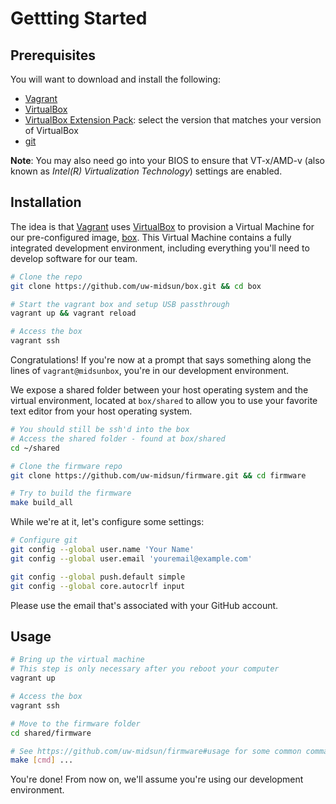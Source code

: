 # Gettting Started

## Prerequisites

You will want to download and install the following:

* [Vagrant](https://www.vagrantup.com/downloads.html)
* [VirtualBox](https://www.virtualbox.org/wiki/Downloads)
* [VirtualBox Extension Pack](https://www.virtualbox.org/wiki/Downloads): select the version that matches your version of VirtualBox
* [git](https://git-scm.com/downloads)

**Note**: You may also need go into your BIOS to ensure that VT-x/AMD-v (also known as *Intel(R) Virtualization Technology*) settings are enabled.

## Installation

The idea is that [Vagrant](https://www.vagrantup.com) uses [VirtualBox](https://www.virtualbox.org) to provision a Virtual Machine for our pre-configured image, [box](https://github.com/uw-midsun/box). This Virtual Machine contains a fully integrated development environment, including everything you'll need to develop software for our team.

```bash
# Clone the repo
git clone https://github.com/uw-midsun/box.git && cd box

# Start the vagrant box and setup USB passthrough
vagrant up && vagrant reload

# Access the box
vagrant ssh
```

Congratulations! If you're now at a prompt that says something along the lines of `vagrant@midsunbox`, you're in our development environment.

We expose a shared folder between your host operating system and the virtual environment, located at `box/shared` to allow you to use your favorite text editor from your host operating system.

```bash
# You should still be ssh'd into the box
# Access the shared folder - found at box/shared
cd ~/shared

# Clone the firmware repo
git clone https://github.com/uw-midsun/firmware.git && cd firmware

# Try to build the firmware
make build_all
```

While we're at it, let's configure some settings:

```bash
# Configure git
git config --global user.name 'Your Name'
git config --global user.email 'youremail@example.com'

git config --global push.default simple
git config --global core.autocrlf input
```

Please use the email that's associated with your GitHub account.

## Usage

```bash
# Bring up the virtual machine
# This step is only necessary after you reboot your computer
vagrant up

# Access the box
vagrant ssh

# Move to the firmware folder
cd shared/firmware

# See https://github.com/uw-midsun/firmware#usage for some common commands
make [cmd] ...
```

You're done! From now on, we'll assume you're using our development environment.
